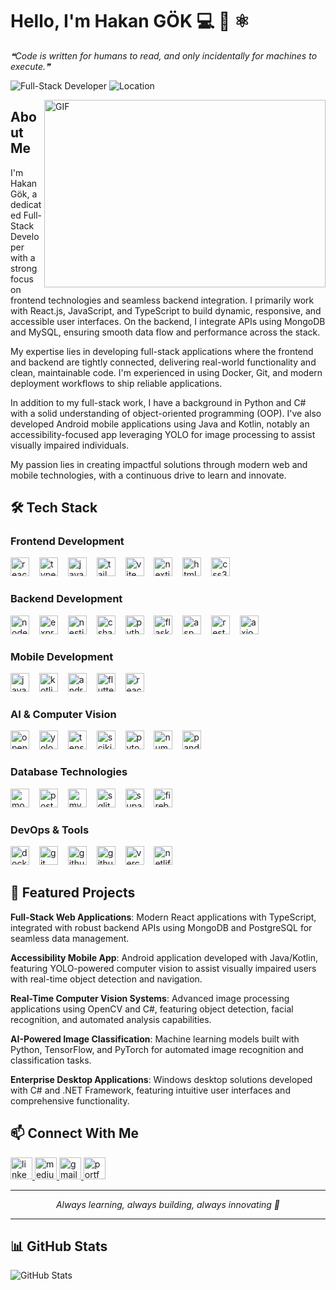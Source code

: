 # Hello, I'm Hakan GÖK 💻 🚀 ⚛️

<!--STARTS_HERE_QUOTE_README-->
<i>❝Code is written for humans to read, and only incidentally for machines to execute.❞</i>
<!--ENDS_HERE_QUOTE_README-->

![Full-Stack Developer](https://img.shields.io/badge/Full--Stack%20Developer-2C3E50?logo=codeigniter&logoColor=white&style=for-the-badge)
![Location](https://img.shields.io/badge/Location-Türkiye-FF5733?logo=geo&logoColor=white&style=for-the-badge)

<img align="right" alt="GIF" src="https://media.giphy.com/media/SWoSkN6DxTszqIKEqv/giphy.gif" width="450" height="300" />

## About Me

I'm Hakan Gök, a dedicated Full-Stack Developer with a strong focus on frontend technologies and seamless backend integration. I primarily work with React.js, JavaScript, and TypeScript to build dynamic, responsive, and accessible user interfaces. On the backend, I integrate APIs using MongoDB and MySQL, ensuring smooth data flow and performance across the stack.

My expertise lies in developing full-stack applications where the frontend and backend are tightly connected, delivering real-world functionality and clean, maintainable code. I'm experienced in using Docker, Git, and modern deployment workflows to ship reliable applications.

In addition to my full-stack work, I have a background in Python and C# with a solid understanding of object-oriented programming (OOP). I've also developed Android mobile applications using Java and Kotlin, notably an accessibility-focused app leveraging YOLO for image processing to assist visually impaired individuals.

My passion lies in creating impactful solutions through modern web and mobile technologies, with a continuous drive to learn and innovate.

## 🛠️ Tech Stack

### Frontend Development
<p align="left">
<img src="https://img.shields.io/badge/React-61DAFB?logo=react&logoColor=black&style=for-the-badge" height="30" alt="react logo" />
<img width="8" />
<img src="https://img.shields.io/badge/TypeScript-3178C6?logo=typescript&logoColor=white&style=for-the-badge" height="30" alt="typescript logo" />
<img width="8" />
<img src="https://img.shields.io/badge/JavaScript-F7DF1E?logo=javascript&logoColor=black&style=for-the-badge" height="30" alt="javascript logo" />
<img width="8" />
<img src="https://img.shields.io/badge/Tailwind_CSS-38B2AC?logo=tailwind-css&logoColor=white&style=for-the-badge" height="30" alt="tailwind logo" />
<img width="8" />
<img src="https://img.shields.io/badge/Vite-646CFF?logo=vite&logoColor=white&style=for-the-badge" height="30" alt="vite logo" />
<img width="8" />
<img src="https://img.shields.io/badge/Next.js-000000?logo=nextdotjs&logoColor=white&style=for-the-badge" height="30" alt="nextjs logo" />
<img width="8" />
<img src="https://img.shields.io/badge/HTML5-E34F26?logo=html5&logoColor=white&style=for-the-badge" height="30" alt="html5 logo" />
<img width="8" />
<img src="https://img.shields.io/badge/CSS3-1572B6?logo=css3&logoColor=white&style=for-the-badge" height="30" alt="css3 logo" />
</p>

### Backend Development
<p align="left">
 <img src="https://img.shields.io/badge/Node.js-339933?logo=node.js&logoColor=white&style=for-the-badge" height="30" alt="nodejs logo" />
<img width="8" />
<img src="https://img.shields.io/badge/Express.js-000000?logo=express&logoColor=white&style=for-the-badge" height="30" alt="expressjs logo" />
<img width="8" />
<img src="https://img.shields.io/badge/NestJS-E0234E?logo=nestjs&logoColor=white&style=for-the-badge" height="30" alt="nestjs logo" />
 <img width="8" />
<img src="https://img.shields.io/badge/C%23-239120?logo=csharp&logoColor=white&style=for-the-badge" height="30" alt="csharp logo" />
<img width="8" />
<img src="https://img.shields.io/badge/Python-3776AB?logo=python&logoColor=white&style=for-the-badge" height="30" alt="python logo" />
<img width="8" />
<img src="https://img.shields.io/badge/Flask-000000?logo=flask&logoColor=white&style=for-the-badge" height="30" alt="flask logo" />
<img width="8" />
<img src="https://img.shields.io/badge/ASP.NET-5C2D91?logo=dotnet&logoColor=white&style=for-the-badge" height="30" alt="asp.net logo" />
<img width="8" />
<img src="https://img.shields.io/badge/REST_APIs-FF6C37?logo=postman&logoColor=white&style=for-the-badge" height="30" alt="rest api logo" />
<img width="8" />
<img src="https://img.shields.io/badge/Axios-5A29E4?logo=axios&logoColor=white&style=for-the-badge" height="30" alt="axios logo" />
</p>

### Mobile Development
<p align="left">
<img src="https://img.shields.io/badge/Java-ED8B00?logo=openjdk&logoColor=white&style=for-the-badge" height="30" alt="java logo" />
<img width="8" />
<img src="https://img.shields.io/badge/Kotlin-0095D5?logo=kotlin&logoColor=white&style=for-the-badge" height="30" alt="kotlin logo" />
<img width="8" />
<img src="https://img.shields.io/badge/Android-3DDC84?logo=android&logoColor=white&style=for-the-badge" height="30" alt="android logo" />
<img width="8" />
<img src="https://img.shields.io/badge/Flutter-02569B?logo=flutter&logoColor=white&style=for-the-badge" height="30" alt="flutter logo" />
<img width="8" />
<img src="https://img.shields.io/badge/React_Native-20232A?logo=react&logoColor=61DAFB&style=for-the-badge" height="30" alt="react native logo" />
</p>

### AI & Computer Vision
<p align="left">
<img src="https://img.shields.io/badge/OpenCV-5C3EE8?logo=opencv&logoColor=white&style=for-the-badge" height="30" alt="opencv logo" />
<img width="8" />
<img src="https://img.shields.io/badge/YOLO-FF6F00?logo=yolo&logoColor=white&style=for-the-badge" height="30" alt="yolo logo" />
<img width="8" />
<img src="https://img.shields.io/badge/TensorFlow-FF6F00?logo=tensorflow&logoColor=white&style=for-the-badge" height="30" alt="tensorflow logo" />
<img width="8" />
<img src="https://img.shields.io/badge/scikit--learn-F7931E?logo=scikitlearn&logoColor=white&style=for-the-badge" height="30" alt="scikit-learn logo" />
<img width="8" />
<img src="https://img.shields.io/badge/PyTorch-EE4C2C?logo=pytorch&logoColor=white&style=for-the-badge" height="30" alt="pytorch logo" />
<img width="8" />
<img src="https://img.shields.io/badge/NumPy-013243?logo=numpy&logoColor=white&style=for-the-badge" height="30" alt="numpy logo" />
<img width="8" />
<img src="https://img.shields.io/badge/Pandas-150458?logo=pandas&logoColor=white&style=for-the-badge" height="30" alt="pandas logo" />
</p>

### Database Technologies
<p align="left">
<img src="https://img.shields.io/badge/MongoDB-47A248?logo=mongodb&logoColor=white&style=for-the-badge" height="30" alt="mongodb logo" />
<img width="8" />
<img src="https://img.shields.io/badge/PostgreSQL-336791?logo=postgresql&logoColor=white&style=for-the-badge" height="30" alt="postgresql logo" />
<img width="8" />
<img src="https://img.shields.io/badge/MySQL-4479A1?logo=mysql&logoColor=white&style=for-the-badge" height="30" alt="mysql logo" />
<img width="8" />
<img src="https://img.shields.io/badge/SQLite-003B57?logo=sqlite&logoColor=white&style=for-the-badge" height="30" alt="sqlite logo" />
<img width="8" />
<img src="https://img.shields.io/badge/Supabase-3ECF8E?logo=supabase&logoColor=white&style=for-the-badge" height="30" alt="supabase logo" />
<img width="8" />
<img src="https://img.shields.io/badge/Firebase-FFCA28?logo=firebase&logoColor=black&style=for-the-badge" height="30" alt="firebase logo" />
</p>

### DevOps & Tools
<p align="left">
<img src="https://img.shields.io/badge/Docker-2496ED?logo=docker&logoColor=white&style=for-the-badge" height="30" alt="docker logo" />
<img width="8" />
<img src="https://img.shields.io/badge/Git-F05032?logo=git&logoColor=white&style=for-the-badge" height="30" alt="git logo" />
<img width="8" />
<img src="https://img.shields.io/badge/GitHub-181717?logo=github&logoColor=white&style=for-the-badge" height="30" alt="github logo" />
<img width="8" />
<img src="https://img.shields.io/badge/GitHub_Actions-2088FF?logo=github-actions&logoColor=white&style=for-the-badge" height="30" alt="github actions logo" />
<img width="8" />
<img src="https://img.shields.io/badge/Vercel-000000?logo=vercel&logoColor=white&style=for-the-badge" height="30" alt="vercel logo" />
<img width="8" />
<img src="https://img.shields.io/badge/Netlify-00C7B7?logo=netlify&logoColor=white&style=for-the-badge" height="30" alt="netlify logo" />
</p>

## 🚀 Featured Projects

**Full-Stack Web Applications**: Modern React applications with TypeScript, integrated with robust backend APIs using MongoDB and PostgreSQL for seamless data management.

**Accessibility Mobile App**: Android application developed with Java/Kotlin, featuring YOLO-powered computer vision to assist visually impaired users with real-time object detection and navigation.

**Real-Time Computer Vision Systems**: Advanced image processing applications using OpenCV and C#, featuring object detection, facial recognition, and automated analysis capabilities.

**AI-Powered Image Classification**: Machine learning models built with Python, TensorFlow, and PyTorch for automated image recognition and classification tasks.

**Enterprise Desktop Applications**: Windows desktop solutions developed with C# and .NET Framework, featuring intuitive user interfaces and comprehensive functionality.

## 📫 Connect With Me

<div align="left">
  <a href="https://www.linkedin.com/in/gokhakan/" target="_blank">
    <img src="https://img.shields.io/static/v1?message=LinkedIn&logo=linkedin&label=&color=0077B5&logoColor=white&labelColor=&style=for-the-badge" height="35" alt="linkedin logo"  />
  </a>
  <a href="https://medium.com/@gokhakan" target="_blank">
    <img src="https://img.shields.io/static/v1?message=Medium&logo=medium&label=&color=12100E&logoColor=white&labelColor=&style=for-the-badge" height="35" alt="medium logo"  />
  </a>
  <a href="mailto:gokhakan42@gmail.com" target="_blank">
    <img src="https://img.shields.io/static/v1?message=Gmail&logo=gmail&label=&color=D14836&logoColor=white&labelColor=&style=for-the-badge" height="35" alt="gmail logo"  />
  </a>
  <a href="https://hakangok.tech" target="_blank">
    <img src="https://img.shields.io/static/v1?message=Portfolio&logo=About.me&label=&color=00405d&logoColor=white&labelColor=&style=for-the-badge" height="35" alt="portfolio logo"  />
  </a>
</div>

---

<div align="center">
  <i>Always learning, always building, always innovating 🚀</i>
</div>

---

## 📊 GitHub Stats

<p align="left">
  <img src="https://github-readme-stats.vercel.app/api?username=gokhakan&show_icons=true&theme=radical" alt="GitHub Stats" />
</p>
